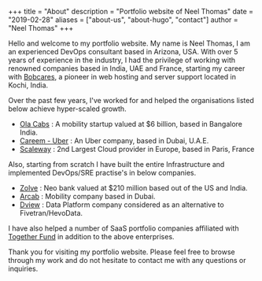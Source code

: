 +++
title = "About"
description = "Portfolio website of Neel Thomas"
date = "2019-02-28"
aliases = ["about-us", "about-hugo", "contact"]
author = "Neel Thomas"
+++

Hello and welcome to my portfolio website. My name is Neel Thomas, I am an experienced DevOps consultant based in Arizona, USA. With over 5 years of experience in the industry, I had the privilege of working with renowned companies based in India, UAE and France, starting my career with [Bobcares](https://bobcares.com/), a pioneer in web hosting and server support located in Kochi, India.

Over the past few years, I've worked for and helped the organisations listed below achieve hyper-scaled growth.

* [Ola Cabs](https://www.olacabs.com/) : A mobility startup valued at $6 billion, based in Bangalore India.
* [Careem - Uber](https://www.careem.com/) : An Uber company, based in Dubai, U.A.E.
* [Scaleway](https://www.scaleway.com/en/) : 2nd Largest Cloud provider in Europe, based in Paris, France

Also, starting from scratch I have built the entire Infrastructure and implemented DevOps/SRE practise's in below companies.

* [Zolve](https://zolve.com/) : Neo bank valued at $210 million based out of the US and India.
* [Arcab](https://arcab.ae/)  : Mobility company based in Dubai.
* [Dview](https://dview.io)   : Data Platform company considered as an alternative to Fivetran/HevoData.

I have also helped a number of SaaS portfolio companies affiliated with [Together Fund](https://together.fund/) in addition to the above enterprises.

Thank you for visiting my portfolio website. Please feel free to browse through my work and do not hesitate to contact me with any questions or inquiries.
